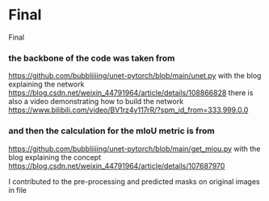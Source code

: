 # Final
Final


### the backbone of the code was taken from 
https://github.com/bubbliiiing/unet-pytorch/blob/main/unet.py
with the blog explaining the network https://blog.csdn.net/weixin_44791964/article/details/108866828
there is also a video demonstrating how to build the network https://www.bilibili.com/video/BV1rz4y117rR/?spm_id_from=333.999.0.0 



### and then the calculation for the mIoU metric is from 
https://github.com/bubbliiiing/unet-pytorch/blob/main/get_miou.py
with the blog explaining the concept https://blog.csdn.net/weixin_44791964/article/details/107687970

I contributed to the pre-processing and predicted masks on original images in file   

